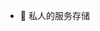 - 👋 私人的服务存储

<!---
HuangYanyuc/HuangYanyuc is a ✨ special ✨ repository because its `README.md` (this file) appears on your GitHub profile.
You can click the Preview link to take a look at your changes.
--->
